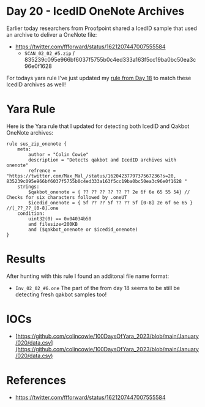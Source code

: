 # Day 20 - IcedID OneNote Archives

Earlier today researchers from Proofpoint shared a IcedID sample that used an archive to deliver a OneNote file:
- https://twitter.com/ffforward/status/1621207447007555584
    - `SCAN_02_02_#5.zip` / 835239c095e966bf6037f5755b0c4ed333a163f5cc19ba0bc50ea3c96e0f1628 

For todays yara rule I've just updated my [rule from Day 18](https://github.com/colincowie/100DaysOfYara_2023/blob/main/January/018/018.md) to match these IcedID archives as well! 

# Yara Rule

Here is the Yara rule that I updated for detecting both IcedID and Qakbot OneNote archives:

```
rule sus_zip_onenote {
    meta:
        author = "Colin Cowie"
        description = "Detects qakbot and IcedID archives with onenote"
        refrence = "https://twitter.com/Max_Mal_/status/1620423779737567236?s=20, 835239c095e966bf6037f5755b0c4ed333a163f5cc19ba0bc50ea3c96e0f1628 "
    strings:
        $qakbot_onenote = { ?? ?? ?? ?? ?? ?? 2e 6f 6e 65 55 54} // Checks for six characters followed by .oneUT 
        $icedid_onenote = { 5f ?? ?? 5f ?? ?? 5f [0-8] 2e 6f 6e 65 } //[_??_??_[0-8].one
    condition:
        uint32(0) == 0x04034b50 
        and filesize<200KB
        and ($qakbot_onenote or $icedid_onenote)
}

```
# Results
After hunting with this rule I found an additonal file name format:
- `Inv_02_02_#6.one`
The part of the from day 18 seems to be still be detecting fresh qakbot samples too!

# IOCs
- [https://github.com/colincowie/100DaysOfYara_2023/blob/main/January/020/data.csv](https://github.com/colincowie/100DaysOfYara_2023/blob/main/January/020/data.csv)

# References
- https://twitter.com/ffforward/status/1621207447007555584
